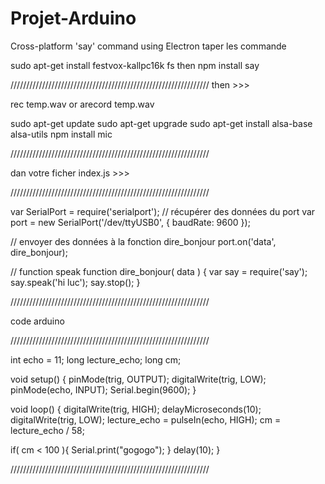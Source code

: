 # Projet-Arduino
Cross-platform 'say' command using Electron
taper  les commande

sudo apt-get install festvox-kallpc16k fs 
then 
npm install say

///////////////////////////////////////////////////////////////
then  >>>

rec temp.wav 
or 
arecord temp.wav


sudo apt-get update
sudo apt-get upgrade
sudo apt-get install alsa-base alsa-utils
npm install mic



///////////////////////////////////////////////////////////////

dan votre ficher index.js >>>

///////////////////////////////////////////////////////////////

var SerialPort = require('serialport');
// récupérer des données du port
var port = new SerialPort('/dev/ttyUSB0', 
{
  baudRate: 9600
});

// envoyer des données à la fonction dire_bonjour
port.on('data', dire_bonjour);


// function speak
function dire_bonjour( data )
{
var say = require('say');
say.speak('hi luc');
say.stop();
}


///////////////////////////////////////////////////////////////

code arduino

///////////////////////////////////////////////////////////////

int echo = 11;
long lecture_echo;
long cm;

void setup()
{
  pinMode(trig, OUTPUT);
  digitalWrite(trig, LOW);
  pinMode(echo, INPUT);
  Serial.begin(9600);
}


void loop()
{
  digitalWrite(trig, HIGH);
  delayMicroseconds(10);
  digitalWrite(trig, LOW);
  lecture_echo = pulseIn(echo, HIGH);
  cm = lecture_echo / 58;

  if( cm < 100 ){
    Serial.print("gogogo");
  }
  delay(10);
}

///////////////////////////////////////////////////////////////
